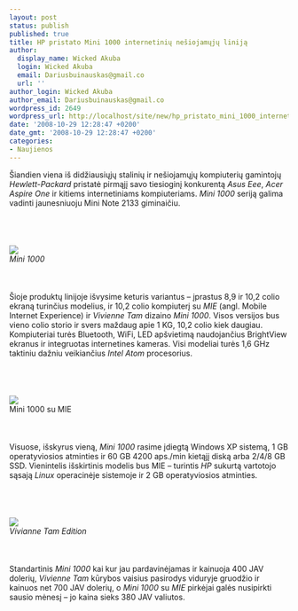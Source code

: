 ```yaml
---
layout: post
status: publish
published: true
title: HP pristato Mini 1000 internetinių nešiojamųjų liniją
author:
  display_name: Wicked Akuba
  login: Wicked Akuba
  email: Dariusbuinauskas@gmail.co
  url: ''
author_login: Wicked Akuba
author_email: Dariusbuinauskas@gmail.co
wordpress_id: 2649
wordpress_url: http://localhost/site/new/hp_pristato_mini_1000_internetiniu_nesiojamuju_linija/
date: '2008-10-29 12:28:47 +0200'
date_gmt: '2008-10-29 12:28:47 +0200'
categories:
- Naujienos
---
```

<p>Šiandien viena iš didžiausiųjų stalinių ir nešiojamųjų kompiuterių gamintojų <i>Hewlett-Packard</i> pristatė pirmąjį savo tiesioginį konkurentą <i>Asus Eee</i>, <i>Acer Aspire One</i> ir kitiems internetiniams kompiuteriams.  <i>Mini 1000</i> seriją galima vadinti jaunesniuoju Mini Note 2133 giminaičiu.<br />
<br><br />
<br><br><img src="http://www.technews.lt/upl/Failai/hpmini1000.jpg"><br><span class="saltinis"><i>Mini 1000</i></span><br />
<br><br />
<br>Šioje produktų linijoje išvysime keturis variantus – įprastus 8,9 ir 10,2 colio ekraną turinčius modelius, ir 10,2 colio kompiuterį su <i>MIE</i> (angl. Mobile Internet Experience) ir <i>Vivienne Tam</i> dizaino <i>Mini 1000</i>. Visos versijos bus vieno colio storio ir svers maždaug apie 1 KG, 10,2 colio kiek daugiau. Kompiuteriai turės Bluetooth, WiFi, LED apšvietimą naudojančius BrightView ekranus ir integruotas internetines kameras. Visi modeliai turės 1,6 GHz taktiniu dažniu veikiančius <i>Intel Atom</i> procesorius.<br />
<br><br />
<br><br><img src="http://www.technews.lt/upl/Failai/hpmini1000MIE.jpg"><br><span class="saltinis">Mini 1000 su MIE</span> <br />
<br><br />
<br>Visuose, išskyrus vieną, <i>Mini 1000</i> rasime įdiegtą Windows XP sistemą, 1 GB operatyviosios atminties ir 60 GB 4200 aps./min kietąjį diską arba 2/4/8 GB SSD. Vienintelis išskirtinis modelis bus MIE – turintis <i>HP</i> sukurtą vartotojo sąsają <i>Linux</i> operacinėje sistemoje ir 2 GB operatyviosios atminties.<br />
<br><br />
<br><br><img src="http://www.technews.lt/upl/Failai/HPminiviviennetam.jpg"><br><span class="saltinis"><i>Vivianne Tam Edition</i></span><br />
<br><br />
<br>Standartinis <i>Mini 1000</i> kai kur jau pardavinėjamas ir kainuoja 400 JAV dolerių, <i>Vivienne Tam</i> kūrybos vaisius pasirodys viduryje gruodžio ir kainuos net 700 JAV dolerių, o <i>Mini 1000</i> su <i>MIE</i> pirkėjai galės nusipirkti sausio mėnesį – jo kaina sieks 380 JAV valiutos.<br />
<br><br />
<br><br />
<br></p>
